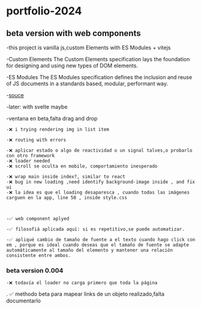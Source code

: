 # portfolio-2024
## beta version with web components

-this project is vanilla js,custom Elements with ES Modules + vitejs

-Custom Elements
The Custom Elements specification lays the foundation for designing and using new types of DOM elements.

-ES Modules
The ES Modules specification defines the inclusion and reuse of JS documents in a standards based, modular, performant way.

-[souce](https://www.webcomponents.org/introduction)

-later: with svelte maybe

-ventana en beta,falta drag and drop

    -❌ i trying rendering img in list item
    
    -❌ routing with errors

    -❌ aplicar estado o algo de reactividad o un signal talves,o probarlo con otro framework
    -❌ loader needed
    -❌ scroll se oculta en mobile, comportamiento inesperado

    -❌ wrap main inside index?, similar to react
    -❌ bug in new loading ,need identify background-image inside , and fix ui
    -❌ la idea es que el loading desaparesca , cuando todas las imágenes carguen en la app, line 50 , inside style.css



    -✅ web component aplyed

    -✅ filosofiá aplicada aquí: si es repetitivo,se puede automatizar.

    -✅ apliqué cambio de tamaño de fuente a el texto cuando hago click con em , porque es ideal cuando deseas que el tamaño de fuente se adapte automáticamente al tamaño del elemento y mantener una relación consistente entre ambos.
    
### beta version 0.004

    -❌ todavía el loader no carga primero que toda la página
. ✅ methodo beta para mapear links de un objeto realizado,falta documentarlo
